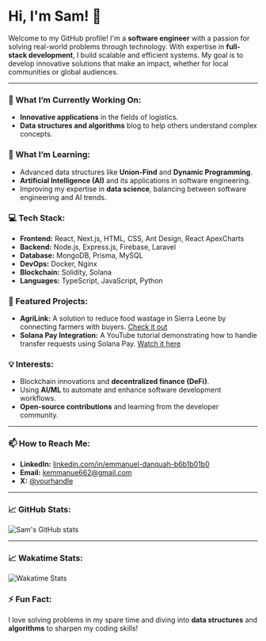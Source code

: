 # Hi, I'm Sam! 👋

Welcome to my GitHub profile! I'm a **software engineer** with a passion for solving real-world problems through technology. With expertise in **full-stack development**, I build scalable and efficient systems. My goal is to develop innovative solutions that make an impact, whether for local communities or global audiences.

---

### 🔭 What I’m Currently Working On:
- **Innovative applications** in the fields of logistics.
- **Data structures and algorithms** blog to help others understand complex concepts.

### 🌱 What I’m Learning:
- Advanced data structures like **Union-Find** and **Dynamic Programming**.
- **Artificial Intelligence (AI)** and its applications in software engineering.
- Improving my expertise in **data science**, balancing between software engineering and AI trends.

### 💻 Tech Stack:
- **Frontend:** React, Next.js, HTML, CSS, Ant Design, React ApexCharts
- **Backend:** Node.js, Express.js, Firebase, Laravel
- **Database:** MongoDB, Prisma, MySQL
- **DevOps:** Docker, Nginx
- **Blockchain:** Solidity, Solana
- **Languages:** TypeScript, JavaScript, Python

### 🚀 Featured Projects:
- **AgriLink:** A solution to reduce food wastage in Sierra Leone by connecting farmers with buyers. [Check it out](https://luma-fe.vercel.app/)
- **Solana Pay Integration:** A YouTube tutorial demonstrating how to handle transfer requests using Solana Pay. [Watch it here](https://www.youtube.com/@emmanuelkofi8343)

### 💡 Interests:
- Blockchain innovations and **decentralized finance (DeFi)**.
- Using **AI/ML** to automate and enhance software development workflows.
- **Open-source contributions** and learning from the developer community.

---

### 📫 How to Reach Me:
- **LinkedIn:** [linkedin.com/in/emmanuel-danquah-b6b1b01b0](https://www.linkedin.com/in/emmanuel-danquah-b6b1b01b0)
- **Email:** kemmanue662@gmail.com
- **X:** [@yourhandle](https://x.com/_Danquah_)

---

### 📈 GitHub Stats:

![Sam's GitHub stats](https://github-readme-stats.vercel.app/api?username=EmmanuelKD&show_icons=true&theme=radical)

---
### 📈 Wakatime Stats:

![Wakatime Stats](https://github-readme-stats.vercel.app/api/wakatime?username=EKD&theme=radical)

### ⚡ Fun Fact:
I love solving problems in my spare time and diving into **data structures** and **algorithms** to sharpen my coding skills!


